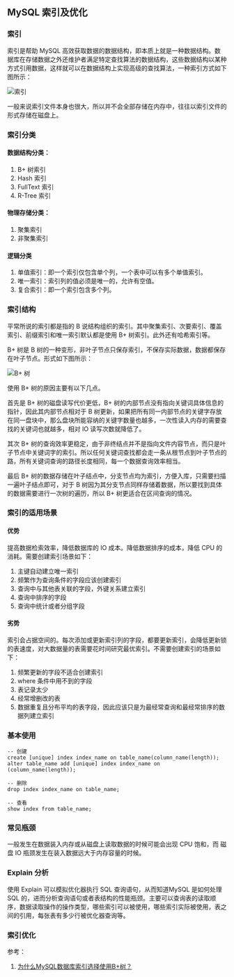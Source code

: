 ## MySQL 索引及优化

### 索引

索引是帮助 MySQL 高效获取数据的数据结构，即本质上就是一种数据结构。数据库在存储数据之外还维护者满足特定查找算法的数据结构，这些数据结构以某种方式引用数据，这样就可以在数据结构上实现高级的查找算法，一种索引方式如下图所示：

![索引](http://img.sangzhenya.com/Snipaste_2019-10-13_17-26-48.png)

一般来说索引文件本身也很大，所以并不会全部存储在内存中，往往以索引文件的形式存储在磁盘上。

### 索引分类

#### 数据结构分类：

1. B+ 树索引
2. Hash 索引
3. FullText 索引
4. R-Tree 索引

#### 物理存储分类：

1. 聚集索引
2. 非聚集索引

#### 逻辑分类

1. 单值索引：即一个索引仅包含单个列，一个表中可以有多个单值索引。
2. 唯一索引：索引列的值必须是唯一的，允许有空值。
3. 复合索引：即一个索引包含多个列。

### 索引结构

平常所说的索引都是指的 B 说结构组织的索引。其中聚集索引、次要索引、覆盖索引、前缀索引和唯一索引默认都是使用 B+ 树索引。此外还有哈希索引等。

B+ 树是 B 树的一种变形，非叶子节点只保存索引，不保存实际数据，数据都保存在叶子节点。形式如下图所示：

![B+ 树](http://img.sangzhenya.com/Snipaste_2019-10-13_17-40-22.png)

使用 B+ 树的原因主要有以下几点。

首先是 B+ 树的磁盘读写代价更低，B+ 树的内部节点没有指向关键词具体信息的指针，因此其内部节点相对于 B 树更新，如果把所有同一内部节点的关键字存放在同一盘块中，那么盘块所能容纳的关键字数量也越多，一次性读入内存的需要查找的关键词也就越多，相对 IO 读写次数就降低了。

其次 B+ 树的查询效率更稳定，由于非终结点并不是指向文件内容节点，而只是叶子节点中关键词字的索引。所以任何关键词查找都会走一条从根节点到叶子节点的路，所有关键词查询的路径长度相同，每一个数据查询效率相当。

最后 B+ 树的数据存储在叶子结点中，分支节点均为索引，方便入库，只需要扫描一遍叶子结点即可，对于 B 树因为其分支节点同样存储着数据，所以要找到具体的数据需要进行一次树的遍历，所以 B+ 树更适合在区间查询的情况。

### 索引的适用场景

#### 优势

提高数据检索效率，降低数据库的 IO 成本。降低数据排序的成本，降低 CPU 的消耗。需要创建索引场景如下：

1. 主键自动建立唯一索引
2. 频繁作为查询条件的字段应该创建索引
3. 查询中与其他表关联的字段，外键关系建立索引
4. 查询中排序的字段
5. 查询中统计或者分组字段

#### 劣势

索引会占据空间的。每次添加或更新索引列的字段，都要更新索引，会降低更新锁的表速度，对大数据量的表需要花时间研究最优索引。不需要创建索引的场景如下：

1. 频繁更新的字段不适合创建索引
2. where 条件中用不到的字段
3. 表记录太少
4. 经常增删改的表
5. 数据重复且分布平均的表字段，因此应该只是为最经常查询和最经常排序的数据列建立索引

### 基本使用

```mysql
-- 创建
create [unique] index index_name on table_name(column_name(length));
alter table_name add [unique] index index_name on (column_name(length));

-- 删除
drop index index_name on table_name;

-- 查看
show index from table_name;
```

### 常见瓶颈

一般发生在数据装入内存或从磁盘上读取数据的时候可能会出现 CPU 饱和，而 磁盘 IO 瓶颈发生在装入数据远大于内存容量的时候。

### Explain 分析

使用 Explain 可以模拟优化器执行 SQL 查询语句，从而知道MySQL 是如何处理 SQL 的，进而分析查询语句或者表结构的性能瓶颈。主要可以查询表的读取顺序，数据读取操作的操作类型，哪些索引可以被使用，哪些索引实际被使用，表之间的引用，每张表有多少行被优化器查询等。

### 索引优化





参考：

1. [为什么MySQL数据库索引选择使用B+树？](https://blog.csdn.net/xlgen157387/article/details/79450295)